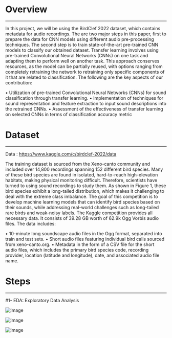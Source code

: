 
# Overview
-----------------------------------------------------------------------------------------------------------------------------------------------------------------------------------------------------------------------

In this project, we will be using the BirdClef 2022 dataset, which contains metadata for audio recordings. The are two major steps in this paper, first to prepare the data for CNN models using different audio pre-processing techniques. The second step is to train state-of-the-art pre-trained CNN models to classify our obtained dataset. Transfer learning involves using pre-trained Convolutional Neural Networks (CNNs) on one task and adapting them to perform well on another task. This approach conserves resources, as the model can be partially reused, with options ranging from completely retraining the network to retraining only specific components of it that are related to classification. The following are the key aspects of our contribution:

• Utilization of pre-trained Convolutional Neural Networks (CNNs) for sound classification through transfer learning.
• Implementation of techniques for sound representation and feature extraction to input sound descriptions into the retrained CNNs.
• Assessment of the effectiveness of transfer learning on selected CNNs in terms of classification accuracy metric

# Dataset
---------------------------------------------------------------------------------------------------------------------------------------------------------------------------------------------------------------------

Data : https://www.kaggle.com/c/birdclef-2022/data

The training dataset is sourced from the Xeno-canto community and included over 14,800 recordings spanning 152 different bird species. Many of these bird species are found in isolated, hard-to-reach high-elevation habitats, making physical monitoring difficult. Therefore, scientists have turned to using sound recordings to study them. As shown in Figure 1, these bird species exhibit a long-tailed distribution, which makes it challenging to deal with the extreme class imbalance. The goal of this competition is to develop machine learning models that can identify bird species based on their sounds, while addressing real-world challenges such as long-tailed rare birds and weak-noisy labels. The Kaggle competition provides all necessary data. It consists of 39.28 GB worth of 62.9k Ogg Vorbis audio files. The data includes:

• 10-minute long soundscape audio files in the Ogg format, separated into train and test sets.
• Short audio files featuring individual bird calls sourced from xeno-canto.org.
• Metadata in the form of a CSV file for the short audio files, which includes the primary bird species code, recording provider, location (latitude and longitude), date, and associated audio file name.

# Steps
---------------------------------------------------------------------------------------------------------------------------------------------------------------------------------------------------------------------

   #1- EDA: Exploratory Data Analysis

![image](https://github.com/ali-dakhlaoui/Bird-sound-classification/assets/96072199/4eaaaf04-8931-4fb6-aa9c-65828186d653)


![image](https://github.com/ali-dakhlaoui/Bird-sound-classification/assets/96072199/dbc93805-034b-4082-a670-8017b4bf6d92)


![image](https://github.com/ali-dakhlaoui/Bird-sound-classification/assets/96072199/57200724-4682-4d3f-933a-6a605fed2ef3)





